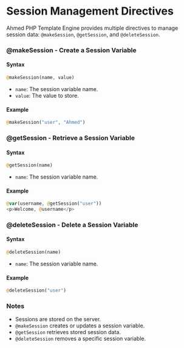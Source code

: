 # Session Management Directives

Ahmed PHP Template Engine provides multiple directives to manage session data: `@makeSession`, `@getSession`, and `@deleteSession`.

### @makeSession - Create a Session Variable

#### Syntax

```php
@makeSession(name, value)
```

* `name`: The session variable name.
* `value`: The value to store.

#### Example

```php
@makeSession("user", "Ahmed")
```

### @getSession - Retrieve a Session Variable

#### Syntax

```php
@getSession(name)
```

* `name`: The session variable name.

#### Example

```php
@var(username, @getSession("user"))
<p>Welcome, @username</p>
```

### @deleteSession - Delete a Session Variable

#### Syntax

```php
@deleteSession(name)
```

* `name`: The session variable name.

#### Example

```php
@deleteSession("user")
```

### Notes

* Sessions are stored on the server.
* `@makeSession` creates or updates a session variable.
* `@getSession` retrieves stored session data.
* `@deleteSession` removes a specific session variable.
